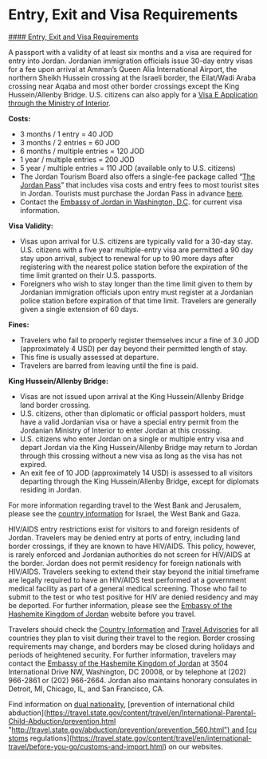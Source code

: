# Entry, Exit and Visa Requirements

[#### Entry, Exit and Visa Requirements](javascript:void(0); "Entry, Exit and Visa Requirements")

A passport with a validity of at least six months and a visa are required for entry into Jordan. Jordanian immigration officials issue 30-day entry visas for a fee upon arrival at Amman’s Queen Alia International Airport, the northern Sheikh Hussein crossing at the Israeli border, the Eilat/Wadi Araba crossing near Aqaba and most other border crossings except the King Hussein/Allenby Bridge. U.S. citizens can also apply for a [Visa E Application through the Ministry of Interior](https://moi.gov.jo/EN/Pages/Visa_E_Applications).

**Costs:**

* 3 months / 1 entry = 40 JOD
* 3 months / 2 entries = 60 JOD
* 6 months / multiple entries = 120 JOD
* 1 year / multiple entries = 200 JOD
* 5 year / multiple entries = 110 JOD (available only to U.S. citizens)
* The Jordan Tourism Board also offers a single-fee package called “[The Jordan Pass](https://jordanpass.jo/)” that includes visa costs and entry fees to most tourist sites in Jordan. Tourists must purchase the Jordan Pass in advance [here](https://jordanpass.jo/).
* Contact the [Embassy of Jordan in Washington, D.C](http://www.jordanembassyus.org/). for current visa information.

**Visa Validity:**

* Visas upon arrival for U.S. citizens are typically valid for a 30-day stay. U.S. citizens with a five year multiple-entry visa are permitted a 90 day stay upon arrival, subject to renewal for up to 90 more days after registering with the nearest police station before the expiration of the time limit granted on their U.S. passports.
* Foreigners who wish to stay longer than the time limit given to them by Jordanian immigration officials upon entry must register at a Jordanian police station before expiration of that time limit. Travelers are generally given a single extension of 60 days.

**Fines:**

* Travelers who fail to properly register themselves incur a fine of 3.0 JOD (approximately 4 USD) per day beyond their permitted length of stay.
* This fine is usually assessed at departure.
* Travelers are barred from leaving until the fine is paid.

**King Hussein/Allenby Bridge:**

* Visas are not issued upon arrival at the King Hussein/Allenby Bridge land border crossing.
* U.S. citizens, other than diplomatic or official passport holders, must have a valid Jordanian visa or have a special entry permit from the Jordanian Ministry of Interior to enter Jordan at this crossing.
* U.S. citizens who enter Jordan on a single or multiple entry visa and depart Jordan via the King Hussein/Allenby Bridge may return to Jordan through this crossing without a new visa as long as the visa has not expired.
* An exit fee of 10 JOD (approximately 14 USD) is assessed to all visitors departing through the King Hussein/Allenby Bridge, except for diplomats residing in Jordan.

For more information regarding travel to the West Bank and Jerusalem, please see the [country information](https://travel.state.gov/content/travel/en/international-travel/International-Travel-Country-Information-Pages/IsraeltheWestBankandGaza.html?wcmmode=disabled) for Israel, the West Bank and Gaza.

HIV/AIDS entry restrictions exist for visitors to and foreign residents of Jordan. Travelers may be denied entry at ports of entry, including land border crossings, if they are known to have HIV/AIDS. This policy, however, is rarely enforced and Jordanian authorities do not screen for HIV/AIDS at the border. Jordan does not permit residency for foreign nationals with HIV/AIDS. Travelers seeking to extend their stay beyond the initial timeframe are legally required to have an HIV/AIDS test performed at a government medical facility as part of a general medical screening. Those who fail to submit to the test or who test positive for HIV are denied residency and may be deported. For further information, please see the [Embassy of the Hashemite Kingdom of Jordan](http://www.jordanembassyus.org/) website before you travel.

Travelers should check the [Country Information](https://travel.state.gov/content/travel/en/international-travel/International-Travel-Country-Information-Pages.html) and [Travel Advisories](https://travel.state.gov/content/travel/en/traveladvisories/traveladvisories.html) for all countries they plan to visit during their travel to the region. Border crossing requirements may change, and borders may be closed during holidays and periods of heightened security. For further information, travelers may contact the [Embassy of the Hashemite Kingdom of Jordan](http://www.jordanembassyus.org/) at 3504 International Drive NW, Washington, DC 20008, or by telephone at (202) 966-2861 or (202) 966-2664. Jordan also maintains honorary consulates in Detroit, MI, Chicago, IL, and San Francisco, CA.  
  
Find information on [dual nationality](https://travel.state.gov/content/travel/en/international-travel/before-you-go/travelers-with-special-considerations/Dual-Nationality-Travelers.html "http://travel.state.gov/travel/cis_pa_tw/cis/cis_1753.html"), [prevention of international child abduction](https://travel.state.gov/content/travel/en/International-Parental-Child-Abduction/prevention.html "http://travel.state.gov/abduction/prevention/prevention_560.html") and [customs regulations](https://travel.state.gov/content/travel/en/international-travel/before-you-go/customs-and-import.html) on our websites.